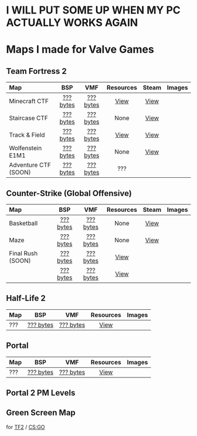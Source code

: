 # I WILL PUT SOME UP WHEN MY PC ACTUALLY WORKS AGAIN
# Maps I made for Valve Games

## Team Fortress 2

| Map                 | BSP                                   | VMF                                   | Resources            | Steam                                                                     | Images                                                                                                                           |
|:--------------------|:-------------------------------------:|:-------------------------------------:|:--------------------:|:-------------------------------------------------------------------------:|----------------------------------------------------------------------------------------------------------------------------------|
| Minecraft CTF       |[??? bytes]()                          |[??? bytes]()                          | [View]()             | [View](https://steamcommunity.com/sharedfiles/filedetails/?id=550867966)  |                                                                                                                                  |
| Staircase CTF       |[??? bytes]()                          |[??? bytes]()                          | None                 | [View](https://steamcommunity.com/sharedfiles/filedetails/?id=618813870)  |                                                                                                                                  |
| Track & Field       |[??? bytes]()                          |[??? bytes]()                          | [View]()             | [View](https://steamcommunity.com/sharedfiles/filedetails/?id=709835511)  |                                                                                                                                  |
| Wolfenstein E1M1    |[??? bytes]()                          |[??? bytes]()                          | None                 | [View](https://steamcommunity.com/sharedfiles/filedetails/?id=690171804)  |                                                                                                                                  |
| Adventure CTF (SOON)|[??? bytes]()                          |[??? bytes]()                          | ???                  |                                                                           |                                                                                                                                  |

## Counter-Strike (Global Offensive)

| Map                 | BSP                                   | VMF                                   | Resources            | Steam                                                                     | Images                                                                                                                           |
|:--------------------|:-------------------------------------:|:-------------------------------------:|:--------------------:|:-------------------------------------------------------------------------:|----------------------------------------------------------------------------------------------------------------------------------|
| Basketball          |[??? bytes]()                          |[??? bytes]()                          | None                 | [View](https://steamcommunity.com/sharedfiles/filedetails/?id=760997513)  |                                                                                                                                  |
| Maze                |[??? bytes]()                          |[??? bytes]()                          | None                 | [View](https://steamcommunity.com/sharedfiles/filedetails/?id=775583162)  |                                                                                                                                  |
| Final Rush (SOON)   |[??? bytes]()                          |[??? bytes]()                          | [View]()             |                                                                           |                                                                                                                                  |
|                     |[??? bytes]()                          |[??? bytes]()                          | [View]()             |                                                                           |                                                                                                                                  |

## Half-Life 2

| Map                 | BSP                                   | VMF                                   | Resources            | Images                                                                                                                           |
|:--------------------|:-------------------------------------:|:-------------------------------------:|:--------------------:|----------------------------------------------------------------------------------------------------------------------------------|
| ???                 |[??? bytes]()                          |[??? bytes]()                          | [View]()             |                                                                                                                                  |

## Portal

| Map                 | BSP                                   | VMF                                   | Resources            | Images                                                                                                                           |
|:--------------------|:-------------------------------------:|:-------------------------------------:|:--------------------:|----------------------------------------------------------------------------------------------------------------------------------|
| ???                 |[??? bytes]()                          |[??? bytes]()                          | [View]()             |                                                                                                                                  |

## Portal 2 PM Levels

## Green Screen Map
for [TF2]() / [CS:GO]()
